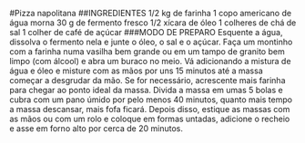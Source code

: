 #Pizza napolitana
##INGREDIENTES
1/2 kg de farinha
1 copo americano de água morna
30 g de fermento fresco
1/2 xícara de óleo
1 colheres de chá de sal
1 colher de café de açúcar
###MODO DE PREPARO
Esquente a água, dissolva o fermento nela e junte o óleo, o sal e o açúcar.
Faça um montinho com a farinha numa vasilha bem grande ou em um tampo de 
granito bem limpo (com álcool) e abra um buraco no meio. Vá adicionando a 
mistura de água e óleo e misture com as mãos por uns 15 minutos até a massa 
começar a desgrudar da mão. Se for necessário, acrescente mais farinha para
 chegar ao ponto ideal da massa. Divida a massa em umas 5 bolas e cubra com 
um pano úmido por pelo menos 40 minutos, quanto mais tempo a massa descansar, 
mais fofa ficará. Depois disso, estique as massas com as mãos ou com um rolo
 e coloque em formas untadas, adicione o recheio e asse em forno alto por
 cerca de 20 minutos.